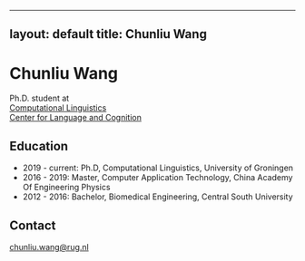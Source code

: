 
---
layout: default
title: Chunliu Wang
---

# Chunliu Wang
Ph.D. student at  
[Computational Linguistics](https://www.rug.nl/staff/departments/17931)  
[Center for Language and Cognition](https://www.rug.nl/staff/departments/11291)  

## Education
* 2019 - current: Ph.D, Computational Linguistics, University of Groningen 
* 2016 - 2019: Master, Computer Application Technology, China Academy Of Engineering Physics
* 2012 - 2016: Bachelor, Biomedical Engineering, Central South University

## Contact
chunliu.wang@rug.nl
